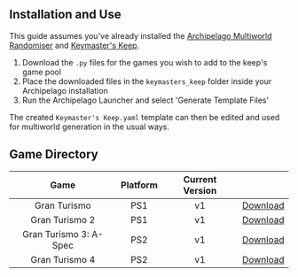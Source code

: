 ## Installation and Use

This guide assumes you've already installed the [Archipelago Multiworld Randomiser](https://archipelago.gg/) and [Keymaster's Keep](https://github.com/SerpentAI/Archipelago/releases?q=keymaster%27s+keep&expanded=true).

1. Download the `.py` files for the games you wish to add to the keep's game pool
2. Place the downloaded files in the `keymasters_keep` folder inside your Archipelago installation
3. Run the Archipelago Launcher and select 'Generate Template Files'

The created `Keymaster's Keep.yaml` template can then be edited and used for multiworld generation in the usual ways.

## Game Directory

| Game                   | Platform | Current Version |                                                                                                      |
|:----------------------:|:--------:|:---------------:|:----------------------------------------------------------------------------------------------------:|
| Gran Turismo           | PS1      | v1              | [Download](https://raw.githubusercontent.com/RaceProUK/WestsideKeep/refs/heads/main/GranTurismo1.py) |
| Gran Turismo 2         | PS1      | v1              | [Download](https://raw.githubusercontent.com/RaceProUK/WestsideKeep/refs/heads/main/GranTurismo2.py) |
| Gran Turismo 3: A-Spec | PS2      | v1              | [Download](https://raw.githubusercontent.com/RaceProUK/WestsideKeep/refs/heads/main/GranTurismo3.py) |
| Gran Turismo 4         | PS2      | v1              | [Download](https://raw.githubusercontent.com/RaceProUK/WestsideKeep/refs/heads/main/GranTurismo4.py) |
